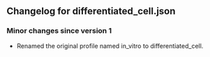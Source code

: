 ## Changelog for differentiated_cell.json

### Minor changes since version 1
* Renamed the original profile named in_vitro to differentiated_cell.
